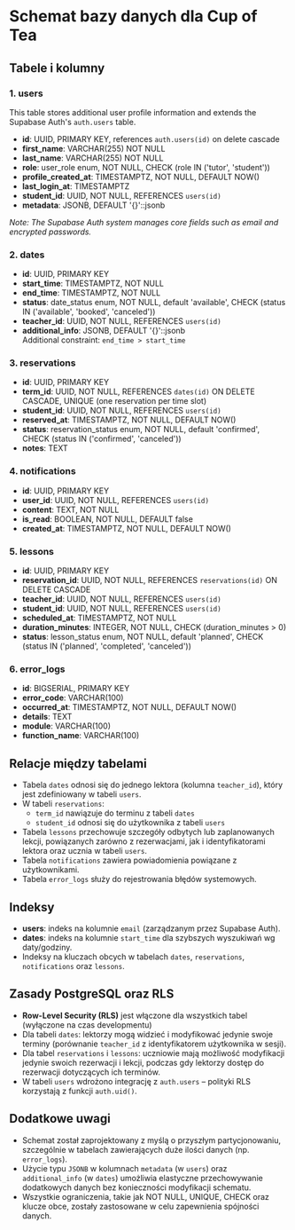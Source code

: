 # Schemat bazy danych dla Cup of Tea

## Tabele i kolumny

### 1. users
This table stores additional user profile information and extends the Supabase Auth's `auth.users` table.
- **id**: UUID, PRIMARY KEY, references `auth.users(id)` on delete cascade
- **first_name**: VARCHAR(255) NOT NULL
- **last_name**: VARCHAR(255) NOT NULL
- **role**: user_role enum, NOT NULL, CHECK (role IN ('tutor', 'student'))
- **profile_created_at**: TIMESTAMPTZ, NOT NULL, DEFAULT NOW()
- **last_login_at**: TIMESTAMPTZ
- **student_id**: UUID, NOT NULL, REFERENCES `users(id)`
- **metadata**: JSONB, DEFAULT '{}'::jsonb

_Note: The Supabase Auth system manages core fields such as email and encrypted passwords._

### 2. dates
- **id**: UUID, PRIMARY KEY
- **start_time**: TIMESTAMPTZ, NOT NULL
- **end_time**: TIMESTAMPTZ, NOT NULL
- **status**: date_status enum, NOT NULL, default 'available', CHECK (status IN ('available', 'booked', 'canceled'))
- **teacher_id**: UUID, NOT NULL, REFERENCES `users(id)`
- **additional_info**: JSONB, DEFAULT '{}'::jsonb  
Additional constraint: `end_time > start_time`

### 3. reservations
- **id**: UUID, PRIMARY KEY
- **term_id**: UUID, NOT NULL, REFERENCES `dates(id)` ON DELETE CASCADE, UNIQUE (one reservation per time slot)
- **student_id**: UUID, NOT NULL, REFERENCES `users(id)`
- **reserved_at**: TIMESTAMPTZ, NOT NULL, DEFAULT NOW()
- **status**: reservation_status enum, NOT NULL, default 'confirmed', CHECK (status IN ('confirmed', 'canceled'))
- **notes**: TEXT

### 4. notifications
- **id**: UUID, PRIMARY KEY
- **user_id**: UUID, NOT NULL, REFERENCES `users(id)`
- **content**: TEXT, NOT NULL
- **is_read**: BOOLEAN, NOT NULL, DEFAULT false
- **created_at**: TIMESTAMPTZ, NOT NULL, DEFAULT NOW()

### 5. lessons
- **id**: UUID, PRIMARY KEY
- **reservation_id**: UUID, NOT NULL, REFERENCES `reservations(id)` ON DELETE CASCADE
- **teacher_id**: UUID, NOT NULL, REFERENCES `users(id)`
- **student_id**: UUID, NOT NULL, REFERENCES `users(id)`
- **scheduled_at**: TIMESTAMPTZ, NOT NULL
- **duration_minutes**: INTEGER, NOT NULL, CHECK (duration_minutes > 0)
- **status**: lesson_status enum, NOT NULL, default 'planned', CHECK (status IN ('planned', 'completed', 'canceled'))

### 6. error_logs
- **id**: BIGSERIAL, PRIMARY KEY
- **error_code**: VARCHAR(100)
- **occurred_at**: TIMESTAMPTZ, NOT NULL, DEFAULT NOW()
- **details**: TEXT
- **module**: VARCHAR(100)
- **function_name**: VARCHAR(100)

## Relacje między tabelami

- Tabela `dates` odnosi się do jednego lektora (kolumna `teacher_id`), który jest zdefiniowany w tabeli `users`.
- W tabeli `reservations`:
  - `term_id` nawiązuje do terminu z tabeli `dates`
  - `student_id` odnosi się do użytkownika z tabeli `users`
- Tabela `lessons` przechowuje szczegóły odbytych lub zaplanowanych lekcji, powiązanych zarówno z rezerwacjami, jak i identyfikatorami lektora oraz ucznia w tabeli `users`.
- Tabela `notifications` zawiera powiadomienia powiązane z użytkownikami.
- Tabela `error_logs` służy do rejestrowania błędów systemowych.

## Indeksy

- **users**: indeks na kolumnie `email` (zarządzanym przez Supabase Auth).
- **dates**: indeks na kolumnie `start_time` dla szybszych wyszukiwań wg daty/godziny.
- Indeksy na kluczach obcych w tabelach `dates`, `reservations`, `notifications` oraz `lessons`.

## Zasady PostgreSQL oraz RLS

- **Row-Level Security (RLS)** jest włączone dla wszystkich tabel (wyłączone na czas developmentu)
- Dla tabeli `dates`: lektorzy mogą widzieć i modyfikować jedynie swoje terminy (porównanie `teacher_id` z identyfikatorem użytkownika w sesji).
- Dla tabel `reservations` i `lessons`: uczniowie mają możliwość modyfikacji jedynie swoich rezerwacji i lekcji, podczas gdy lektorzy dostęp do rezerwacji dotyczących ich terminów.
- W tabeli `users` wdrożono integrację z `auth.users` – polityki RLS korzystają z funkcji `auth.uid()`.

## Dodatkowe uwagi

- Schemat został zaprojektowany z myślą o przyszłym partycjonowaniu, szczególnie w tabelach zawierających duże ilości danych (np. `error_logs`).
- Użycie typu `JSONB` w kolumnach `metadata` (w `users`) oraz `additional_info` (w `dates`) umożliwia elastyczne przechowywanie dodatkowych danych bez konieczności modyfikacji schematu.
- Wszystkie ograniczenia, takie jak NOT NULL, UNIQUE, CHECK oraz klucze obce, zostały zastosowane w celu zapewnienia spójności danych.
